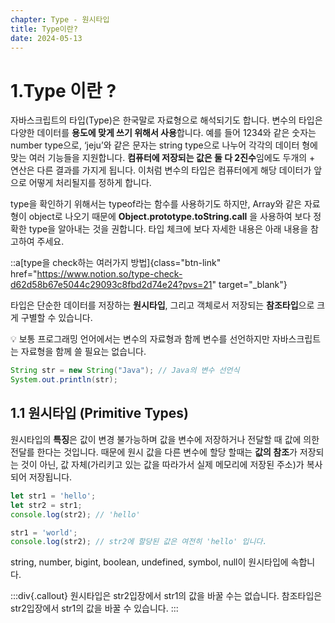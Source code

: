 ```yaml
---
chapter: Type - 원시타입
title: Type이란?
date: 2024-05-13
---
```


# 1.Type 이란 ?

자바스크립트의 타입(Type)은 한국말로 자료형으로 해석되기도 합니다. 변수의 타입은 다양한 데이터를 **용도에 맞게 쓰기 위해서 사용**합니다. 예를 들어 1234와 같은 숫자는 number type으로, ‘jeju’와 같은 문자는 string type으로 나누어 각각의 데이터 형에 맞는 여러 기능들을 지원합니다. **컴퓨터에 저장되는 값은 둘 다 2진수**임에도 두개의 + 연산은 다른 결과를 가지게 됩니다. 이처럼 변수의 타입은 컴퓨터에게 해당 데이터가 앞으로 어떻게 처리될지를 정하게 합니다.

type을 확인하기 위해서는 typeof라는 함수를 사용하기도 하지만, Array와 같은 자료형이 object로 나오기 때문에 **Object.prototype.toString.call** 을 사용하여 보다 정확한 type을 알아내는 것을 권합니다. 타입 체크에 보다 자세한 내용은 아래 내용을 참고하여 주세요.

::a[type을 check하는 여러가지 방법]{class="btn-link" href="https://www.notion.so/type-check-d62d58b67e5044c29093c8fbd2d74e24?pvs=21" target="\_blank"}

타입은 단순한 데이터를 저장하는 **원시타입**, 그리고 객체로서 저장되는 **참조타입**으로 크게 구별할 수 있습니다.

<aside>
💡 보통 프로그래밍 언어에서는 변수의 자료형과 함께 변수를 선언하지만 자바스크립트는 자료형을 함께 쓸 필요는 없습니다.

</aside>

```java
String str = new String("Java"); // Java의 변수 선언식
System.out.println(str);
```

## 1.1 원시타입 (Primitive Types)

원시타입의 **특징**은 값이 변경 불가능하며 값을 변수에 저장하거나 전달할 때 값에 의한 전달를 한다는 것입니다. 때문에 원시 값을 다른 변수에 할당 할때는 **값의 참조**가 저장되는 것이 아닌, 값 자체(가리키고 있는 값을 따라가서 실제 메모리에 저장된 주소)가 복사되어 저장됩니다.

```jsx
let str1 = 'hello';
let str2 = str1;
console.log(str2); // 'hello'

str1 = 'world';
console.log(str2); // str2에 할당된 값은 여전히 'hello' 입니다.
```

string, number, bigint, boolean, undefined, symbol, null이 원시타입에 속합니다.

:::div{.callout}
원시타입은 str2입장에서 str1의 값을 바꿀 수는 없습니다. 참조타입은 str2입장에서 str1의 값을 바꿀 수 있습니다.
:::
